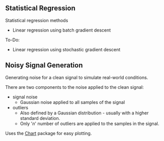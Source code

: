 ## Statistical Regression
Statistical regression methods

- Linear regression using batch gradient descent


To-Do:

- Linear regression using stochastic gradient descent


## Noisy Signal Generation
Generating noise for a clean signal to simulate real-world conditions.

There are two components to the noise applied to the clean signal:

* signal noise
    - Gaussian noise applied to all samples of the signal
* outliers
    - Also defined by a Gaussian distribution - usually with a higher standard deviation.
    - Only '_n_' number of outliers are applied to the samples in the signal.

Uses the [Chart](https://hackage.haskell.org/package/Chart-1.9.1) package for easy plotting.

